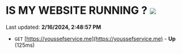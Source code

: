 # IS MY WEBSITE RUNNING ? [![](https://img.shields.io/static/v1?label=Sponsor&message=%E2%9D%A4&logo=GitHub&color=%23fe8e86)](https://github.com/sponsors/<username>)

Last updated: **2/16/2024, 2:48:57 PM**

- `GET` [https://youssefservice.me](https://youssefservice.me) - **Up** (125ms)
